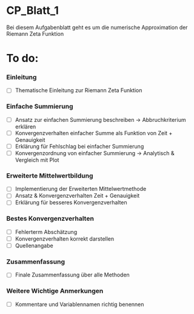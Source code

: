 # CP_Blatt_1
Bei diesem Aufgabenblatt geht es um die numerische Approximation der Riemann Zeta Funktion 

# To do:
### Einleitung
- [ ] Thematische Einleitung zur Riemann Zeta Funktion
### Einfache Summierung
- [ ] Ansatz zur einfachen Summierung beschreiben -> Abbruchkriterium erklären
- [ ] Konvergenzverhalten einfacher Summe als Funktion von Zeit + Genauigkeit
- [ ] Erklärung für Fehlschlag bei einfacher Summierung
- [ ] Konvergenzordnung von einfacher Summierung -> Analytisch & Vergleich mit Plot
### Erweiterte Mittelwertbildung
- [ ] Implementierung der Erweiterten Mittelwertmethode
- [ ] Ansatz & Konvergenzverhalten Zeit + Genauigkeit 
- [ ] Erklärung für besseres Konvergenzverhalten
### Bestes Konvergenzverhalten
- [ ] Fehlerterm Abschätzung 
- [ ] Konvergenzverhalten korrekt darstellen
- [ ] Quellenangabe
### Zusammenfassung
- [ ] Finale Zusammenfassung über alle Methoden

### Weitere Wichtige Anmerkungen
- [ ] Kommentare und Variablennamen richtig benennen
